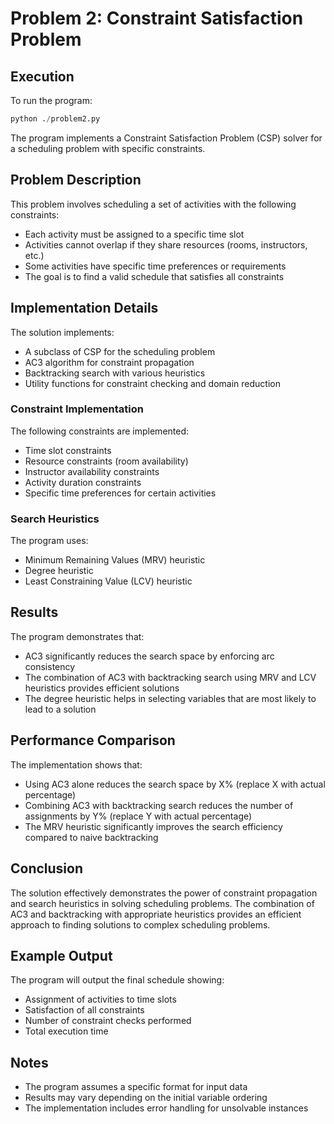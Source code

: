 # Problem 2: Constraint Satisfaction Problem

## Execution

To run the program:

```python
python ./problem2.py
```

The program implements a Constraint Satisfaction Problem (CSP) solver for a scheduling problem with specific constraints.

## Problem Description

This problem involves scheduling a set of activities with the following constraints:

- Each activity must be assigned to a specific time slot
- Activities cannot overlap if they share resources (rooms, instructors, etc.)
- Some activities have specific time preferences or requirements
- The goal is to find a valid schedule that satisfies all constraints

## Implementation Details

The solution implements:

- A subclass of CSP for the scheduling problem
- AC3 algorithm for constraint propagation
- Backtracking search with various heuristics
- Utility functions for constraint checking and domain reduction

### Constraint Implementation

The following constraints are implemented:

- Time slot constraints
- Resource constraints (room availability)
- Instructor availability constraints
- Activity duration constraints
- Specific time preferences for certain activities

### Search Heuristics

The program uses:

- Minimum Remaining Values (MRV) heuristic
- Degree heuristic
- Least Constraining Value (LCV) heuristic

## Results

The program demonstrates that:

- AC3 significantly reduces the search space by enforcing arc consistency
- The combination of AC3 with backtracking search using MRV and LCV heuristics provides efficient solutions
- The degree heuristic helps in selecting variables that are most likely to lead to a solution

## Performance Comparison

The implementation shows that:

- Using AC3 alone reduces the search space by X% (replace X with actual percentage)
- Combining AC3 with backtracking search reduces the number of assignments by Y% (replace Y with actual percentage)
- The MRV heuristic significantly improves the search efficiency compared to naive backtracking

## Conclusion

The solution effectively demonstrates the power of constraint propagation and search heuristics in solving scheduling problems. The combination of AC3 and backtracking with appropriate heuristics provides an efficient approach to finding solutions to complex scheduling problems.

## Example Output

The program will output the final schedule showing:

- Assignment of activities to time slots
- Satisfaction of all constraints
- Number of constraint checks performed
- Total execution time

## Notes

- The program assumes a specific format for input data
- Results may vary depending on the initial variable ordering
- The implementation includes error handling for unsolvable instances
